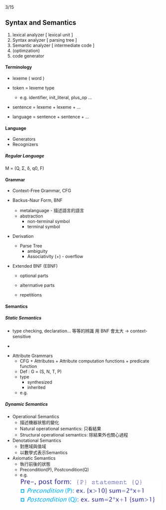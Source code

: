 3/15

## Syntax and Semantics

1. lexical analyzer \[ lexical unit \]
2. Syntax analyzer \[ parsing tree \]
3. Semantic analyzer \[ intermediate code \]
4. \(optimzation\)
5. code generator

#### Terminology

* lexeme \( word \)

* token = lexeme type

  * e.g. identifier, init\_literal, plus\_op ...

* sentence = lexeme + lexeme + ...

* language = sentence + sentence + ...

#### Language

* Generators
* Recognizers

##### Regular Language

M = \(Q, Σ, δ, q0, F\)

#### Grammar

* Context-Free Grammar, CFG
* Backus-Naur Form, BNF
  * metalanguage - 描述語言的語言
  * abstraction
    * non-terminal symbol
    * terminal symbol
* Derivation
  * Parse Tree
    * ambiguity
    * Associativity \(+\) - overflow
* Extended BNF \(EBNF\)

  * optional parts

  * altermative parts

  * repetitions

#### Semantics

##### Static Semantics

* type checking, declaration... 等等的辨識 用 BNF 會太大 -&gt; context-sensitive 

-

* Attribute Grammars
  * CFG + Attributes + Attribute computation functions + predicate function
  * Def : G = \(S, N, T, P\)
  * type
    * synthesized
    * inherited
  * e.g.

##### Dynamic Semantics

* Operational Semantics
  * 描述機器狀態的變化
  * Natural operational semantics: 只看結果
  * Structural operational semantics: 除結果外也關心過程
* Denotational Semantics
  * 對應域與值域
  * 以數學式表示Semantics
* Axiomatic Semantics
  * 執行前後的狀態
  * Precondition\(P\), Postcondition\(Q\)
  * e.g.![](/assets/axiomatic.png)



